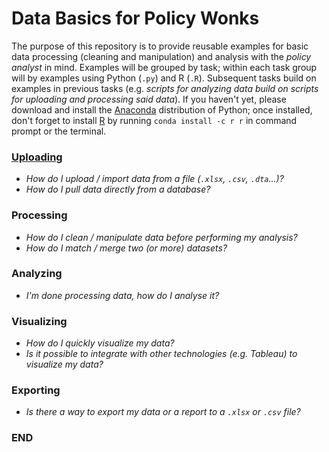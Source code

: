 # Data Basics for Policy Wonks

The purpose of this repository is to provide reusable examples for basic data processing (cleaning and manipulation) and analysis with the *policy analyst* in mind.  Examples will be grouped by task; within each task group will by examples using Python (`.py`) and R (`.R`).  Subsequent tasks build on examples in previous tasks (e.g. *scripts for analyzing data build on scripts for uploading and processing said data*). If you haven't yet, please download and install the [Anaconda](https://www.continuum.io/downloads) distribution of Python; once installed, don't forget to install [R](https://www.continuum.io/conda-for-r) by running `conda install -c r r` in command prompt or the terminal.


###	[Uploading](https://github.com/brydavis/data_basics_for_wonks/tree/master/ch1_uploading#uploading-data)
- *How do I upload / import data from a file (`.xlsx`, `.csv`, `.dta`...)?*
- *How do I pull data directly from a database?*



###	Processing
- *How do I clean / manipulate data before performing my analysis?*
- *How do I match / merge two (or more) datasets?*


###	Analyzing
- *I'm done processing data, how do I analyse it?*

###	Visualizing
- *How do I quickly visualize my data?*
- *Is it possible to integrate with other technologies (e.g. Tableau) to visualize my data?*

###	Exporting
- *Is there a way to export my data or a report to a `.xlsx` or `.csv` file?*




<a name="end"></a>
### END

